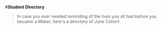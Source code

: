 #**Student Directory** 

> In case you ever needed reminding of the lives you all had before you became a Maker, here's a directory of June Cohort.